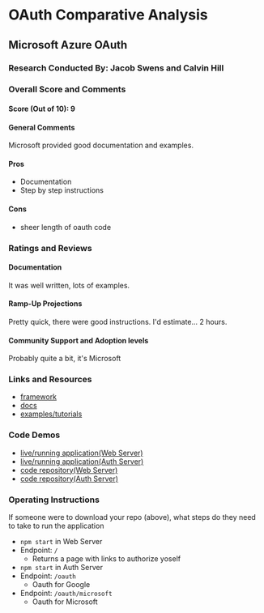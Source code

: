 # OAuth Comparative Analysis

## Microsoft Azure OAuth

### Research Conducted By: Jacob Swens and Calvin Hill

### Overall Score and Comments
#### Score (Out of 10): 9
#### General Comments
Microsoft provided good documentation and examples.

#### Pros
* Documentation
* Step by step instructions

#### Cons
* sheer length of oauth code

### Ratings and Reviews
#### Documentation
It was well written, lots of examples.

#### Ramp-Up Projections
Pretty quick, there were good instructions. I'd estimate... 2 hours.

#### Community Support and Adoption levels
Probably quite a bit, it's Microsoft


### Links and Resources
* [framework](http://xyz.com)
* [docs](https://docs.microsoft.com/en-us/azure/active-directory/develop/v2-oauth2-auth-code-flow)
* [examples/tutorials](https://docs.microsoft.com/en-us/azure/active-directory/develop/v2-oauth2-auth-code-flow)

### Code Demos
* [live/running application(Web Server)](https://lab-11-web-server.herokuapp.com/)
* [live/running application(Auth Server)](https://lab-11-auth-server.herokuapp.com/)
* [code repository(Web Server)](https://github.com/Clownvin-cr-deltav-401d4/lab-11-web-server)
* [code repository(Auth Server)](https://github.com/Clownvin-cr-deltav-401d4/lab-11-auth-server)

### Operating Instructions
If someone were to download your repo (above), what steps do they need to take to run the application
* `npm start` in Web Server
* Endpoint: `/`
  * Returns a page with links to authorize yoself
* `npm start` in Auth Server
* Endpoint: `/oauth`
  * Oauth for Google
* Endpoint: `/oauth/microsoft`
  * Oauth for Microsoft
